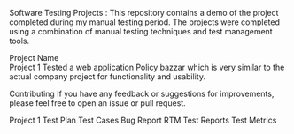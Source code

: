 Software Testing Projects : 
This repository contains a demo of the project completed during my manual testing period.
The projects were completed using a combination of manual testing techniques and test management tools.

Project Name	
Project 1	Tested a web application Policy bazzar which is very similar to the actual company project for functionality and usability.

Contributing
If you have any feedback or suggestions for improvements, please feel free to open an issue or pull request.

Project 1
Test Plan
Test Cases
Bug Report
RTM
Test Reports
Test Metrics
